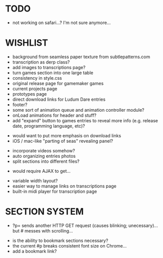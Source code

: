 # TODO

* not working on safari...? I'm not sure anymore...

# WISHLIST

* background from seamless paper texture from subtlepatterns.com
* transcription as derp class?
* add images to transcriptions page?
* turn games section into one large table
* consistency in style.css
* original release page for gamemaker games
* current projects page
* prototypes page
* direct download links for Ludum Dare entries
* footer?
* some sort of animation queue and animation controller module?
* onLoad animations for header and stuff?
* add "expand" button to games entries to reveal more info (e.g. release date, programming language, etc)?
 - would want to put more emphasis on download links
 - iOS / mac-like "parting of seas" revealing panel?
* incorporate videos somehow?
* auto organizing entries photos
* split sections into different files?
 - would require AJAX to get...
* variable width layout?
* easier way to manage links on transcriptions page
* built-in midi player for transcription page

# SECTION SYSTEM

* ?p= sends another HTTP GET request (causes blinking; unecessary)... but # messes with scrolling...
 - is the ability to bookmark sections necessary?
 - the current #p breaks consistent font size on Chrome...
 - add a bookmark link?
